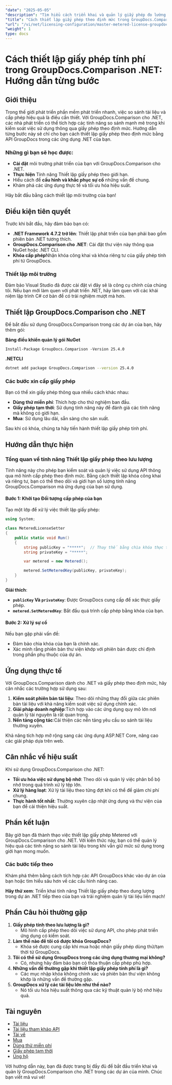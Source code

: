 ```yaml
---
"date": "2025-05-05"
"description": "Tìm hiểu cách triển khai và quản lý giấy phép đo lường với GroupDocs.Comparison cho .NET. Hướng dẫn này bao gồm thiết lập, khắc phục sự cố và ứng dụng thực tế."
"title": "Cách thiết lập giấy phép theo định mức trong GroupDocs.Comparison .NET&#58; Hướng dẫn từng bước"
"url": "/vi/net/licensing-configuration/master-metered-license-groupdocs-comparison-net/"
"weight": 1
type: docs
---
```

# Cách thiết lập giấy phép tính phí trong GroupDocs.Comparison .NET: Hướng dẫn từng bước

## Giới thiệu

Trong thế giới phát triển phần mềm phát triển nhanh, việc so sánh tài liệu và cấp phép hiệu quả là điều cần thiết. Với GroupDocs.Comparison cho .NET, các nhà phát triển có thể tích hợp các tính năng so sánh mạnh mẽ trong khi kiểm soát việc sử dụng thông qua giấy phép theo định mức. Hướng dẫn từng bước này sẽ chỉ cho bạn cách thiết lập giấy phép theo định mức bằng API GroupDocs trong các ứng dụng .NET của bạn.

### Những gì bạn sẽ học được:
- **Cài đặt** môi trường phát triển của bạn với GroupDocs.Comparison cho .NET.
- **Thực hiện** Tính năng Thiết lập giấy phép theo giới hạn.
- Hiểu cách để **cấu hình và khắc phục sự cố** những vấn đề chung.
- Khám phá các ứng dụng thực tế và tối ưu hóa hiệu suất.

Hãy bắt đầu bằng cách thiết lập môi trường của bạn!

## Điều kiện tiên quyết

Trước khi bắt đầu, hãy đảm bảo bạn có:

- **.NET Framework 4.7.2 trở lên**: Thiết lập phát triển của bạn phải bao gồm phiên bản .NET tương thích.
- **GroupDocs.Comparison cho .NET**: Cài đặt thư viện này thông qua NuGet hoặc .NET CLI.
- **Khóa cấp phép**Nhận khóa công khai và khóa riêng tư của giấy phép tính phí từ GroupDocs.

### Thiết lập môi trường

Đảm bảo Visual Studio đã được cài đặt vì đây sẽ là công cụ chính của chúng tôi. Nếu bạn mới làm quen với phát triển .NET, hãy làm quen với các khái niệm lập trình C# cơ bản để có trải nghiệm mượt mà hơn.

## Thiết lập GroupDocs.Comparison cho .NET

Để bắt đầu sử dụng GroupDocs.Comparison trong các dự án của bạn, hãy thêm gói:

**Bảng điều khiển quản lý gói NuGet**
```plaintext
Install-Package GroupDocs.Comparison -Version 25.4.0
```

**.NETCLI**
```bash
dotnet add package GroupDocs.Comparison --version 25.4.0
```

### Các bước xin cấp giấy phép

Bạn có thể xin giấy phép thông qua nhiều cách khác nhau:
- **Dùng thử miễn phí**: Thích hợp cho thử nghiệm ban đầu.
- **Giấy phép tạm thời**: Sử dụng tính năng này để đánh giá các tính năng mà không có giới hạn.
- **Mua**: Sử dụng lâu dài, sẵn sàng cho sản xuất.

Sau khi có khóa, chúng ta hãy tiến hành thiết lập giấy phép tính phí.

## Hướng dẫn thực hiện

### Tổng quan về tính năng Thiết lập giấy phép theo lưu lượng

Tính năng này cho phép bạn kiểm soát và quản lý việc sử dụng API thông qua mô hình cấp phép theo định mức. Bằng cách thiết lập khóa công khai và riêng tư, bạn có thể theo dõi và giới hạn số lượng tính năng GroupDocs.Comparison mà ứng dụng của bạn sử dụng.

#### Bước 1: Khởi tạo Đối tượng cấp phép của bạn

Tạo một lớp để xử lý việc thiết lập giấy phép:

```csharp
using System;

class MeteredLicenseSetter
{
    public static void Run()
    {
        string publicKey = "*****";  // Thay thế bằng chìa khóa thực tế của bạn
        string privateKey = "*****";

        var metered = new Metered();

        metered.SetMeteredKey(publicKey, privateKey);
    }
}
```

**Giải thích**: 
- **`publicKey` Và `privateKey`**: Được GroupDocs cung cấp để xác thực giấy phép.
- **`metered.SetMeteredKey`**: Bắt đầu quá trình cấp phép bằng khóa của bạn.

#### Bước 2: Xử lý sự cố

Nếu bạn gặp phải vấn đề:
- Đảm bảo chìa khóa của bạn là chính xác.
- Xác minh rằng phiên bản thư viện khớp với phiên bản được chỉ định trong phần phụ thuộc của dự án.

## Ứng dụng thực tế

Với GroupDocs.Comparison dành cho .NET và giấy phép theo định mức, hãy cân nhắc các trường hợp sử dụng sau:

1. **Kiểm soát phiên bản tài liệu**: Theo dõi những thay đổi giữa các phiên bản tài liệu với khả năng kiểm soát việc sử dụng chính xác.
2. **Giải pháp doanh nghiệp**:Tích hợp vào các ứng dụng quy mô lớn nơi quản lý tài nguyên là rất quan trọng.
3. **Nền tảng cộng tác**:Cải thiện các nền tảng yêu cầu so sánh tài liệu thường xuyên.

Khả năng tích hợp mở rộng sang các ứng dụng ASP.NET Core, nâng cao các giải pháp dựa trên web.

## Cân nhắc về hiệu suất

Khi sử dụng GroupDocs.Comparison cho .NET:

- **Tối ưu hóa việc sử dụng bộ nhớ**: Theo dõi và quản lý việc phân bổ bộ nhớ trong quá trình xử lý tệp lớn.
- **Xử lý hàng loạt**: Xử lý tài liệu theo từng đợt khi có thể để giảm chi phí chung.
- **Thực hành tốt nhất**: Thường xuyên cập nhật ứng dụng và thư viện của bạn để cải thiện hiệu suất.

## Phần kết luận

Bây giờ bạn đã thành thạo việc thiết lập giấy phép Metered với GroupDocs.Comparison cho .NET. Với kiến thức này, bạn có thể quản lý hiệu quả các tính năng so sánh tài liệu trong khi vẫn giữ mức sử dụng trong giới hạn mong muốn.

### Các bước tiếp theo

Khám phá thêm bằng cách tích hợp các API GroupDocs khác vào dự án của bạn hoặc tìm hiểu sâu hơn về các cấu hình nâng cao.

**Hãy thử xem**: Triển khai tính năng Thiết lập giấy phép theo dung lượng trong dự án .NET tiếp theo của bạn và trải nghiệm quản lý tài liệu liền mạch!

## Phần Câu hỏi thường gặp

1. **Giấy phép tính theo lưu lượng là gì?**
   - Mô hình cấp phép theo dõi việc sử dụng API, cho phép phát triển ứng dụng có kiểm soát.
2. **Làm thế nào để tôi có được khóa GroupDocs?**
   - Khóa sẽ được cung cấp khi mua hoặc nhận giấy phép dùng thử/tạm thời từ GroupDocs.
3. **Tôi có thể sử dụng GroupDocs trong các ứng dụng thương mại không?**
   - Có, nhưng hãy đảm bảo bạn có thỏa thuận cấp phép phù hợp.
4. **Những vấn đề thường gặp khi thiết lập giấy phép tính phí là gì?**
   - Các mục nhập khóa không chính xác và phiên bản thư viện không khớp là những vấn đề thường gặp.
5. **GroupDocs xử lý các tài liệu lớn như thế nào?**
   - Nó tối ưu hóa hiệu suất thông qua các kỹ thuật quản lý bộ nhớ hiệu quả.

## Tài nguyên

- [Tài liệu](https://docs.groupdocs.com/comparison/net/)
- [Tài liệu tham khảo API](https://reference.groupdocs.com/comparison/net/)
- [Tải về](https://releases.groupdocs.com/comparison/net/)
- [Mua](https://purchase.groupdocs.com/buy)
- [Dùng thử miễn phí](https://releases.groupdocs.com/comparison/net/)
- [Giấy phép tạm thời](https://purchase.groupdocs.com/temporary-license/)
- [Ủng hộ](https://forum.groupdocs.com/c/comparison/)

Với hướng dẫn này, bạn đã được trang bị đầy đủ để bắt đầu triển khai và quản lý GroupDocs.Comparison cho .NET trong các dự án của mình. Chúc bạn viết mã vui vẻ!